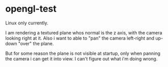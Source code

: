 # opengl-test

Linux only currently.

I am rendering a textured plane whos normal is the z axis, with the camera
looking right at it. Also i want to able to "pan" the camera left-right and
up-down "over" the plane.

But for some reason the plane is not visible at startup, only when panning the
camera i can get it into view. I can't figure out what i'm doing wrong.
